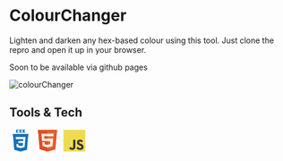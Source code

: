 # ColourChanger

Lighten and darken any hex-based colour using this tool. Just clone the repro and open it up in your browser. 

Soon to be available via github pages  

![colourChanger](https://github.com/Calum09/ColourChanger/assets/111386433/eb76e2a3-a0ee-4284-bd35-c7e6153d9b25)

## Tools & Tech

  <img src="https://github.com/devicons/devicon/blob/master/icons/css3/css3-plain-wordmark.svg"  title="CSS3" alt="CSS" width="40" height="40"/>&nbsp;
  <img src="https://github.com/devicons/devicon/blob/master/icons/html5/html5-original.svg" title="HTML5" alt="HTML" width="40" height="40"/>&nbsp;
  <img src="https://github.com/devicons/devicon/blob/master/icons/javascript/javascript-original.svg" title="JavaScript" alt="JavaScript" width="40" height="40"/>&nbsp;
